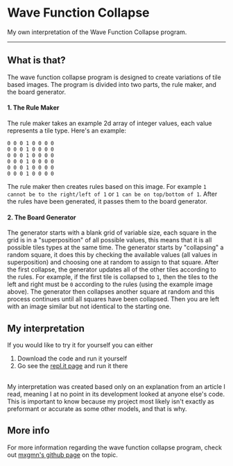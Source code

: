 # Wave Function Collapse

My own interpretation of the Wave Function Collapse program.

---
## What is that?
The wave function collapse program is designed to create variations of tile based images.
The program is divided into two parts, the rule maker, and the board generator.

#### 1. The Rule Maker
The rule maker takes an example 2d array of integer values, each value represents a tile type.
Here's an example:
```
0 0 0 1 0 0 0 0
0 0 0 1 0 0 0 0
0 0 0 1 0 0 0 0
0 0 0 1 0 0 0 0
0 0 0 1 0 0 0 0
0 0 0 1 0 0 0 0
```
The rule maker then creates rules based on this image. For example `1 cannot be to the right/left of 1` or `1 can be on top/bottom of 1`.
After the rules have been generated, it passes them to the board generator.

#### 2. The Board Generator
The generator starts with a blank grid of variable size, each square in the grid is in a "superposition" of all possible values, this means that it is all possible tiles types at the same time. The generator starts by "collapsing" a random square, it does this by checking the available values (all values in superposition) and choosing one at random to assign to that square. After the first collapse, the generator updates all of the other tiles according to the rules. For example, if the first tile is collapsed to `1`, then the tiles to the left and right must be `0` according to the rules (using the example image above). The generator then collapses another square at random and this process continues until all squares have been collapsed. Then you are left with an image similar but not identical to the starting one.

## My interpretation
If you would like to try it for yourself you can either
1. Download the code and run it yourself
2. Go see the [repl.it page](https://replit.com/@Eclipz/Wavefunction-Collapse?v=1) and run it there
<br>
My interpretation was created based only on an explanation from an article I read, meaning I at no point in its development looked at anyone else's code. This is important to know because my project most likely isn't exactly as preformant or accurate as some other models, and that is why. 

## More info
For more information regarding the wave function collapse program, check out [mxgmn's github page](https://github.com/mxgmn/WaveFunctionCollapse) on the topic.

